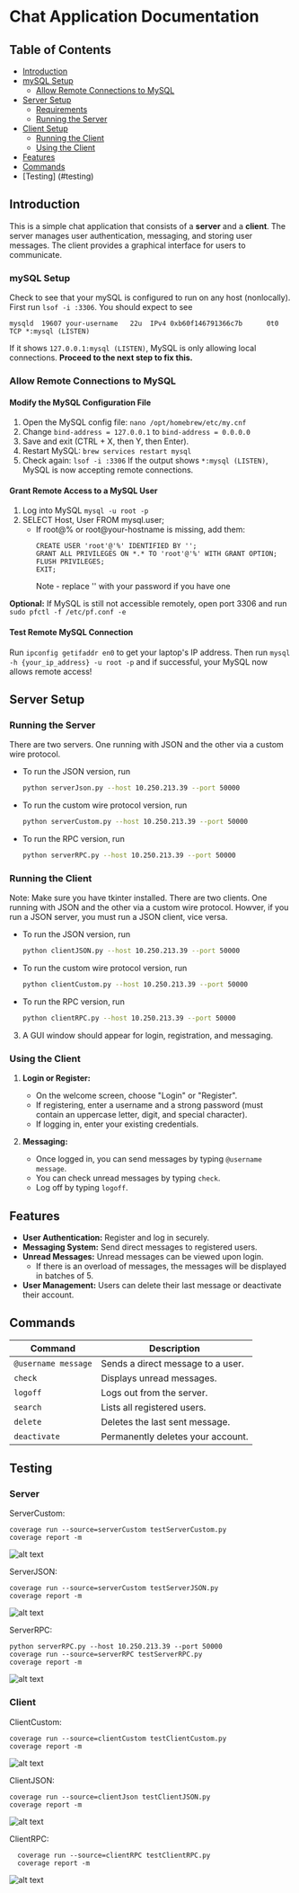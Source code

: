 # Chat Application Documentation

## Table of Contents
- [Introduction](#introduction)
- [mySQL Setup](#mySQL-setup)
  - [Allow Remote Connections to MySQL](#Allow-Remote-Connections-to-MySQL)
- [Server Setup](#server-setup)
  - [Requirements](#requirements)
  - [Running the Server](#running-the-server)
- [Client Setup](#client-setup)
  - [Running the Client](#running-the-client)
  - [Using the Client](#using-the-client)
- [Features](#features)
- [Commands](#commands)
- [Testing] (#testing)

## Introduction
This is a simple chat application that consists of a **server** and a **client**. The server manages user authentication, messaging, and storing user messages. The client provides a graphical interface for users to communicate.

### mySQL Setup
Check to see that your mySQL is configured to run on any host (nonlocally). First run `lsof -i :3306`. You should expect to see
```
mysqld  19607 your-username   22u  IPv4 0xb60f146791366c7b      0t0  TCP *:mysql (LISTEN)
```
If it shows `127.0.0.1:mysql (LISTEN)`, MySQL is only allowing local connections. **Proceed to the next step to fix this.**
### Allow Remote Connections to MySQL
#### Modify the MySQL Configuration File
1. Open the MySQL config file: `nano /opt/homebrew/etc/my.cnf`
2. Change `bind-address = 127.0.0.1` to `bind-address = 0.0.0.0`
3. Save and exit (CTRL + X, then Y, then Enter).
4. Restart MySQL: `brew services restart mysql`
5. Check again: `lsof -i :3306`
If the output shows `*:mysql (LISTEN)`, MySQL is now accepting remote connections.

#### Grant Remote Access to a MySQL User
1. Log into MySQL `mysql -u root -p`
2. SELECT Host, User FROM mysql.user;
    - If root@% or root@your-hostname is missing, add them:
        ```
        CREATE USER 'root'@'%' IDENTIFIED BY '';
        GRANT ALL PRIVILEGES ON *.* TO 'root'@'%' WITH GRANT OPTION;
        FLUSH PRIVILEGES;
        EXIT;
        ```
        Note - replace '' with your password if you have one

**Optional:** If MySQL is still not accessible remotely, open port 3306 and run `sudo pfctl -f /etc/pf.conf -e`

#### Test Remote MySQL Connection
Run `ipconfig getifaddr en0` to get your laptop's IP address. Then run `mysql -h {your_ip_address} -u root -p` and if successful, your MySQL now allows remote access!
    
## Server Setup
### Running the Server
There are two servers. One running with JSON and the other via a custom wire protocol. 
-  To run the JSON version, run 
   ```sh
   python serverJson.py --host 10.250.213.39 --port 50000
     ```
-  To run the custom wire protocol version, run 
   ```sh
   python serverCustom.py --host 10.250.213.39 --port 50000
   ```
-  To run the RPC version, run 
   ```sh
   python serverRPC.py --host 10.250.213.39 --port 50000
   ```

### Running the Client
Note: Make sure you have tkinter installed. 
There are two clients. One running with JSON and the other via a custom wire protocol. 
Howver, if you run a JSON server, you must run a JSON client, vice versa.  
-  To run the JSON version, run 
   ```sh
   python clientJSON.py --host 10.250.213.39 --port 50000
     ```
-  To run the custom wire protocol version, run 
   ```sh
   python clientCustom.py --host 10.250.213.39 --port 50000
   ```
-  To run the RPC version, run 
   ```sh
   python clientRPC.py --host 10.250.213.39 --port 50000
   ```
3. A GUI window should appear for login, registration, and messaging.

### Using the Client
1. **Login or Register:**
   - On the welcome screen, choose "Login" or "Register".
   - If registering, enter a username and a strong password (must contain an uppercase letter, digit, and special character).
   - If logging in, enter your existing credentials.

2. **Messaging:**
   - Once logged in, you can send messages by typing `@username message`.
   - You can check unread messages by typing `check`.
   - Log off by typing `logoff`.
   
## Features
- **User Authentication:** Register and log in securely.
- **Messaging System:** Send direct messages to registered users.
- **Unread Messages:** Unread messages can be viewed upon login. 
    - If there is an overload of messages, the messages will be displayed in batches of 5. 
- **User Management:** Users can delete their last message or deactivate their account.

## Commands
| Command           | Description |
|------------------|-------------|
| `@username message` | Sends a direct message to a user. |
| `check` | Displays unread messages. |
| `logoff` | Logs out from the server. |
| `search` | Lists all registered users. |
| `delete` | Deletes the last sent message. |
| `deactivate` | Permanently deletes your account. |

## Testing
### Server
ServerCustom:
```
coverage run --source=serverCustom testServerCustom.py
coverage report -m
```
![alt text](img/serverCustom.png)

ServerJSON:
```
coverage run --source=serverCustom testServerJSON.py
coverage report -m
```
![alt text](img/serverJSON.png)

ServerRPC:
```
python serverRPC.py --host 10.250.213.39 --port 50000
coverage run --source=serverRPC testServerRPC.py
coverage report -m
```
![alt text](img/serverRPC.png)

### Client
ClientCustom:
```
coverage run --source=clientCustom testClientCustom.py
coverage report -m
```
![alt text](img/clientCustom.png)

ClientJSON:
```
coverage run --source=clientJson testClientJSON.py
coverage report -m
```
![alt text](img/clientJSON.png)

ClientRPC:
```
  coverage run --source=clientRPC testClientRPC.py
  coverage report -m
```
![alt text](img/clientRPC.png)